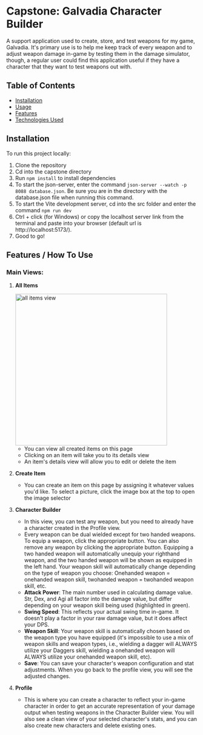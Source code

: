# Capstone: Galvadia Character Builder

A support application used to create, store, and test weapons for my game, Galvadia. It's primary use is to help me keep track of every weapon and to adjust weapon damage in-game by testing them in the damage simulator, though, a regular user could find this application useful if they have a character that they want to test weapons out with.

## Table of Contents
- [Installation](#installation)
- [Usage](#usage)
- [Features](#features)
- [Technologies Used](#technologies-used)

## Installation

To run this project locally:
1. Clone the repository
2. Cd into the capstone directory
3. Run `npm install` to install dependencies
4. To start the json-server, enter the command `json-server --watch -p 8088 database.json`. Be sure you are in the directory with the database.json file when running this command.
5. To start the Vite development server, cd into the src folder and enter the command `npm run dev`
6. Ctrl + click (for Windows) or copy the localhost server link from the terminal and paste into your browser (default url is http://localhost:5173/).
7. Good to go!

## Features / How To Use

### Main Views:

1. **All Items**

   <img src="assets/images/home_view.png" alt="all items view" width="400" />

   - You can view all created items on this page
   - Clicking on an item will take you to its details view
   - An item's details view will allow you to edit or delete the item
3. **Create Item**
   - You can create an item on this page by assigning it whatever values you'd like. To select a picture, click the image box at the top to open the image selector
4. **Character Builder**
   - In this view, you can test any weapon, but you need to already have a character created in the Profile view.
   - Every weapon can be dual wielded except for two handed weapons. To equip a weapon, click the appropriate button. You can also remove any weapon by clicking the appropriate button. Equipping a two handed weapon will automatically unequip your righthand weapon, and the two handed weapon will be shown as equipped in the left hand. Your weapon skill will automatically change depending on the type of weapon you choose: Onehanded weapon = onehanded weapon skill, twohanded weapon = twohanded weapon skill, etc.
   - **Attack Power**: The main number used in calculating damage value. Str, Dex, and Agi all factor into the damage value, but differ depending on your weapon skill being used (highlighted in green).
   - **Swing Speed**: This reflects your actual swing time in-game. It doesn't play a factor in your raw damage value, but it does affect your DPS.
   - **Weapon Skill**: Your weapon skill is automatically chosen based on the weapon type you have equipped (it's impossible to use a mix of weapon skills and weapon types, i.e., wielding a dagger will ALWAYS utilize your Daggers skill, wielding a onehanded weapon will ALWAYS utilize your onehanded weapon skill, etc).
   - **Save**: You can save your character's weapon configuration and stat adjustments. When you go back to the profile view, you will see the adjusted changes.
5. **Profile**
   - This is where you can create a character to reflect your in-game character in order to get an accurate representation of your damage output when testing weapons in the Character Builder view. You will also see a clean view of your selected character's stats, and you can also create new characters and delete existing ones.






